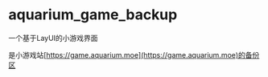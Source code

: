 # aquarium_game_backup

一个基于LayUI的小游戏界面

是小游戏站[https://game.aquarium.moe](https://game.aquarium.moe)的备份区
